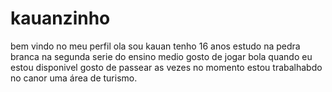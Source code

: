 # kauanzinho
bem vindo no meu perfil 
ola sou kauan tenho 16 anos estudo na pedra branca na segunda serie do ensino medio
gosto de jogar bola quando eu estou disponivel 
gosto de passear as vezes 
no momento estou trabalhabdo no canor uma área de turismo.
